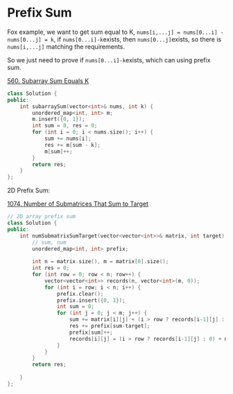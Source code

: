 # Prefix Sum

Fox example, we want to get sum equal to K, `nums[i,...j] = nums[0...i] - nums[0...j] = k`, if `nums[0...i]-k`exists, then `nums[0...j]`exists, so there is `nums[i,...j]` matching the requirements.

So we just need to prove if `nums[0...i]-k`exists, which can using prefix sum.

[560. Subarray Sum Equals K](https://leetcode.com/problems/subarray-sum-equals-k/)

```c++
class Solution {
public:
    int subarraySum(vector<int>& nums, int k) {
        unordered_map<int, int> m;
        m.insert({0, 1});
        int sum = 0, res = 0;
        for (int i = 0; i < nums.size(); i++) {
            sum += nums[i];
            res += m[sum - k];
            m[sum]++;
        }
        return res;
    }
};
```

2D Prefix Sum:

[1074. Number of Submatrices That Sum to Target](https://leetcode.com/problems/number-of-submatrices-that-sum-to-target/)

```c++
// 2D array prefix sum
class Solution {
public:
    int numSubmatrixSumTarget(vector<vector<int>>& matrix, int target) {
        // sum, num
        unordered_map<int, int> prefix;
    
        int n = matrix.size(), m = matrix[0].size();
        int res = 0;
        for (int row = 0; row < n; row++) {
            vector<vector<int>> records(n, vector<int>(m, 0));
            for (int i = row; i < n; i++) {
                prefix.clear();
                prefix.insert({0, 1});
                int sum = 0;
                for (int j = 0; j < m; j++) {
                    sum += matrix[i][j] + (i > row ? records[i-1][j] : 0);
                    res += prefix[sum-target];
                    prefix[sum]++;
                    records[i][j] = (i > row ? records[i-1][j] : 0) + matrix[i][j];
                }   
            }
        }
        return res;
        
    }
};
```